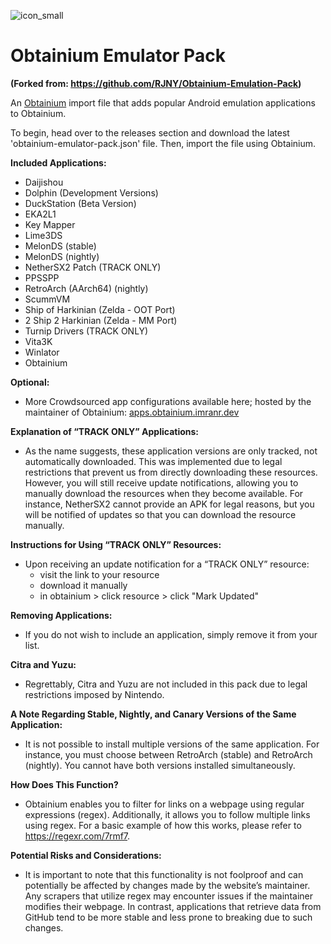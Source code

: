 ![icon_small](https://github.com/user-attachments/assets/10876868-dbe5-47cd-9d0e-650450e6a29a) 
# Obtainium Emulator Pack

**(Forked from: https://github.com/RJNY/Obtainium-Emulation-Pack)**

An [Obtainium](https://github.com/ImranR98/Obtainium) import file that adds popular Android
emulation applications to Obtainium.

To begin, head over to the releases section and download the latest 'obtainium-emulator-pack.json' file. Then, import the file using Obtainium.

**Included Applications:**

- Daijishou
- Dolphin (Development Versions)
- DuckStation (Beta Version)
- EKA2L1
- Key Mapper
- Lime3DS
- MelonDS (stable)
- MelonDS (nightly)
- NetherSX2 Patch (TRACK ONLY)
- PPSSPP
- RetroArch (AArch64) (nightly)
- ScummVM
- Ship of Harkinian (Zelda - OOT Port)
- 2 Ship 2 Harkinian (Zelda - MM Port)
- Turnip Drivers (TRACK ONLY)
- Vita3K
- Winlator
- Obtainium

**Optional:**
- More Crowdsourced app configurations available here; hosted by the maintainer of Obtainium:
    [apps.obtainium.imranr.dev](https://apps.obtainium.imranr.dev)

**Explanation of “TRACK ONLY” Applications:**
- As the name suggests, these application versions are only tracked, not automatically downloaded. This was implemented due to legal restrictions that prevent us from directly downloading these resources. However, you will still receive update notifications, allowing you to manually download the resources when they become available. For instance, NetherSX2 cannot provide an APK for legal reasons, but you will be notified of updates so that you can download the resource manually.

**Instructions for Using “TRACK ONLY” Resources:**
- Upon receiving an update notification for a “TRACK ONLY” resource:
    - visit the link to your resource
    - download it manually
    - in obtainium > click resource > click "Mark Updated"

**Removing Applications:**
- If you do not wish to include an application, simply remove it from your list.

**Citra and Yuzu:**
- Regrettably, Citra and Yuzu are not included in this pack due to legal restrictions imposed by Nintendo.

**A Note Regarding Stable, Nightly, and Canary Versions of the Same Application:**
- It is not possible to install multiple versions of the same application. For instance, you must choose between RetroArch (stable) and RetroArch (nightly). You cannot have both versions installed simultaneously.

**How Does This Function?**
- Obtainium enables you to filter for links on a webpage using regular expressions (regex).
Additionally, it allows you to follow multiple links using regex.
For a basic example of how this works, please refer to https://regexr.com/7rmf7.

**Potential Risks and Considerations:**
- It is important to note that this functionality is not foolproof and can potentially be affected by changes made by the website’s maintainer.
Any scrapers that utilize regex may encounter issues if the maintainer modifies their webpage.
In contrast, applications that retrieve data from GitHub tend to be more stable and less prone to breaking due to such changes.
